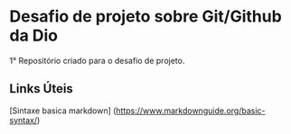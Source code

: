 # Desafio de projeto sobre Git/Github da Dio
1° Repositório criado para o desafio de projeto.

## Links Úteis
[Sintaxe basica markdown] (https://www.markdownguide.org/basic-syntax/)
